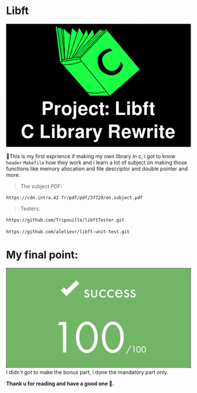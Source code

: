 # Libft
![image](img/libft.jpg)

:wave:This is my first exprience if making my own library in c, i got to know `header` `Makefile` how they work and i learn a lot of subject on making those functions like memory allocation and file descriptor and double pointer and more.

> The subject PDF:
```
https://cdn.intra.42.fr/pdf/pdf/37729/en.subject.pdf
```
> Testers:
```
https://github.com/Tripouille/libftTester.git

https://github.com/alelievr/libft-unit-test.git
```
# My final point:
![image](img/point.png)
I didn't got to make the bonus part, i done the mandatory part only.

**Thank u for reading and have a good one :rocket:.**
